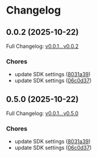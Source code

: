 # Changelog

## 0.0.2 (2025-10-22)

Full Changelog: [v0.0.1...v0.0.2](https://github.com/cellect-ai/cellect-sdk-python/compare/v0.0.1...v0.0.2)

### Chores

* update SDK settings ([8031a39](https://github.com/cellect-ai/cellect-sdk-python/commit/8031a3963d7bc27286e39d3ac1ee3fcbe65dbd23))
* update SDK settings ([06c0d37](https://github.com/cellect-ai/cellect-sdk-python/commit/06c0d37f66cdfdf7407cd72b3d63cd65f296e6d8))

## 0.5.0 (2025-10-22)

Full Changelog: [v0.0.1...v0.5.0](https://github.com/cellect-ai/cellect-sdk-python/compare/v0.0.1...v0.5.0)

### Chores

* update SDK settings ([8031a39](https://github.com/cellect-ai/cellect-sdk-python/commit/8031a3963d7bc27286e39d3ac1ee3fcbe65dbd23))
* update SDK settings ([06c0d37](https://github.com/cellect-ai/cellect-sdk-python/commit/06c0d37f66cdfdf7407cd72b3d63cd65f296e6d8))
